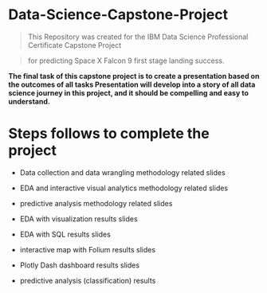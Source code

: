 # Data-Science-Capstone-Project
>This Repository was created for the IBM Data Science Professional Certificate Capstone Project

>for predicting Space X Falcon 9 first stage landing success. 



**The final task of this capstone project is to create a presentation based on the outcomes of all tasks
Presentation will develop into a story of all data science journey in this project, and it should be compelling and easy to     
understand.**

# Steps follows to complete the project

*  Data collection and data wrangling methodology related slides 

*  EDA and interactive visual analytics methodology related slides 
*  predictive analysis methodology related slides 
*  EDA with visualization results slides 
*  EDA with SQL results slides 
*  interactive map with Folium results slides 
*  Plotly Dash dashboard results slides
*  predictive analysis (classification) results 

